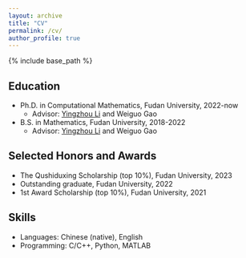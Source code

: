 ```yaml
---
layout: archive
title: "CV"
permalink: /cv/
author_profile: true
---
```


{% include base_path %}

## Education

* Ph.D. in Computational Mathematics, Fudan University, 2022-now
  * Advisor: [Yingzhou Li](https://yingzhouli.com/) and Weiguo Gao
* B.S. in Mathematics, Fudan University, 2018-2022
  * Advisor: [Yingzhou Li](https://yingzhouli.com/) and Weiguo Gao

## Selected Honors and Awards

* The Qushiduxing Scholarship (top 10%), Fudan University, 2023
* Outstanding graduate, Fudan University, 2022
* 1st Award Scholarship (top 10%), Fudan University, 2021

## Skills

* Languages: Chinese (native), English
* Programming: C/C++, Python, MATLAB
